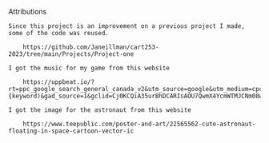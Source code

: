 Attributions

    Since this project is an improvement on a previous project I made, some of the code was reused. 

        https://github.com/Janeillman/cart253-2023/tree/main/Projects/Project-one

    I got the music for my game from this website

        https://uppbeat.io/?rt=ppc_google_search_general_canada_v2&utm_source=google&utm_medium=cpc&utm_campaign=search_general_canada_v2&utm_content=678608223808&utm_term={keyword)&gad_source=1&gclid=Cj0KCQiA35urBhDCARIsAOU7QwmX4YcmWTMJCNm08wQ4GIA8CSsCwHRSIJmRtCeTSqIpLPPp7FgfZ_saApjREALw_wcB

    I got the image for the astronaut from this website

        https://www.teepublic.com/poster-and-art/22565562-cute-astronaut-floating-in-space-cartoon-vector-ic
        
